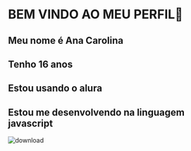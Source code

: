#  BEM VINDO AO MEU PERFIL🌻
## Meu nome é Ana Carolina 
## Tenho 16 anos 
## Estou usando o alura
## Estou me desenvolvendo na linguagem javascript
![download](https://github.com/user-attachments/assets/cd12493e-5c91-43a4-bf49-62d1eb91de4d)
